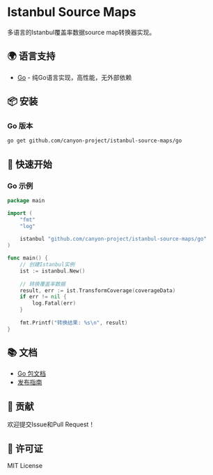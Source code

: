 # Istanbul Source Maps

多语言的Istanbul覆盖率数据source map转换器实现。

## 🌍 语言支持

- [Go](./go/) - 纯Go语言实现，高性能，无外部依赖

## 📦 安装

### Go 版本

```bash
go get github.com/canyon-project/istanbul-source-maps/go
```

## 🚀 快速开始

### Go 示例

```go
package main

import (
    "fmt"
    "log"
    
    istanbul "github.com/canyon-project/istanbul-source-maps/go"
)

func main() {
    // 创建Istanbul实例
    ist := istanbul.New()
    
    // 转换覆盖率数据
    result, err := ist.TransformCoverage(coverageData)
    if err != nil {
        log.Fatal(err)
    }
    
    fmt.Printf("转换结果: %s\n", result)
}
```

## 📚 文档

- [Go 包文档](./go/README.md)
- [发布指南](./RELEASE.md)

## 🤝 贡献

欢迎提交Issue和Pull Request！

## 📄 许可证

MIT License
